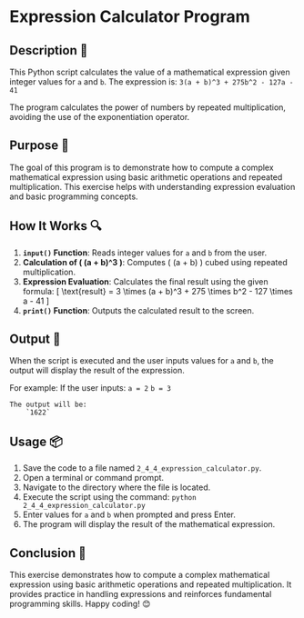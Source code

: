 # Expression Calculator Program

## Description 📝
This Python script calculates the value of a mathematical expression given integer values for `a` and `b`. The expression is:
    `3(a + b)^3 + 275b^2 - 127a - 41`

The program calculates the power of numbers by repeated multiplication, avoiding the use of the exponentiation operator.

## Purpose 🎯
The goal of this program is to demonstrate how to compute a complex mathematical expression using basic arithmetic operations and repeated multiplication.
This exercise helps with understanding expression evaluation and basic programming concepts.

## How It Works 🔍
1. **`input()` Function**: Reads integer values for `a` and `b` from the user.
2. **Calculation of \( (a + b)^3 \)**: Computes \( (a + b) \) cubed using repeated multiplication.
3. **Expression Evaluation**: Calculates the final result using the given formula:
   \[
   \text{result} = 3 \times (a + b)^3 + 275 \times b^2 - 127 \times a - 41
   \]
4. **`print()` Function**: Outputs the calculated result to the screen.

## Output 📜
When the script is executed and the user inputs values for `a` and `b`, the output will display the result of the expression.

For example:
    If the user inputs:
        `a = 2`
        `b = 3`

    The output will be:
        `1622`

## Usage 📦
1. Save the code to a file named `2_4_4_expression_calculator.py`.
2. Open a terminal or command prompt.
3. Navigate to the directory where the file is located.
4. Execute the script using the command:
   `python 2_4_4_expression_calculator.py`
5. Enter values for `a` and `b` when prompted and press Enter.
6. The program will display the result of the mathematical expression.

## Conclusion 🚀
This exercise demonstrates how to compute a complex mathematical expression using basic arithmetic operations and repeated multiplication.
It provides practice in handling expressions and reinforces fundamental programming skills.
Happy coding! 😊